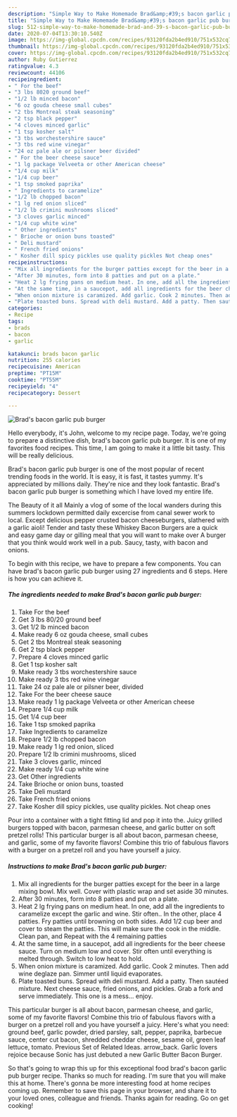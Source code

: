 ```yaml
---
description: "Simple Way to Make Homemade Brad&amp;#39;s bacon garlic pub burger"
title: "Simple Way to Make Homemade Brad&amp;#39;s bacon garlic pub burger"
slug: 512-simple-way-to-make-homemade-brad-and-39-s-bacon-garlic-pub-burger
date: 2020-07-04T13:30:10.540Z
image: https://img-global.cpcdn.com/recipes/93120fda2b4ed910/751x532cq70/brads-bacon-garlic-pub-burger-recipe-main-photo.jpg
thumbnail: https://img-global.cpcdn.com/recipes/93120fda2b4ed910/751x532cq70/brads-bacon-garlic-pub-burger-recipe-main-photo.jpg
cover: https://img-global.cpcdn.com/recipes/93120fda2b4ed910/751x532cq70/brads-bacon-garlic-pub-burger-recipe-main-photo.jpg
author: Ruby Gutierrez
ratingvalue: 4.3
reviewcount: 44106
recipeingredient:
- " For the beef"
- "3 lbs 8020 ground beef"
- "1/2 lb minced bacon"
- "6 oz gouda cheese small cubes"
- "2 tbs Montreal steak seasoning"
- "2 tsp black pepper"
- "4 cloves minced garlic"
- "1 tsp kosher salt"
- "3 tbs worchestershire sauce"
- "3 tbs red wine vinegar"
- "24 oz pale ale or pilsner beer divided"
- " For the beer cheese sauce"
- "1 lg package Velveeta or other American cheese"
- "1/4 cup milk"
- "1/4 cup beer"
- "1 tsp smoked paprika"
- " Ingredients to caramelize"
- "1/2 lb chopped bacon"
- "1 lg red onion sliced"
- "1/2 lb crimini mushrooms sliced"
- "3 cloves garlic minced"
- "1/4 cup white wine"
- " Other ingredients"
- " Brioche or onion buns toasted"
- " Deli mustard"
- " French fried onions"
- " Kosher dill spicy pickles use quality pickles Not cheap ones"
recipeinstructions:
- "Mix all ingredients for the burger patties except for the beer in a large mixing bowl. Mix well. Cover with plastic wrap and set aside 30 minutes."
- "After 30 minutes, form into 8 patties and put on a plate."
- "Heat 2 lg frying pans on medium heat. In one, add all the ingredients to caramelize except the garlic and wine. Stir often.. In the other, place 4 patties. Fry patties until browning on both sides. Add 1/2 cup beer and cover to steam the patties. This will make sure the cook in the middle. Clean pan, and Repeat with the 4 remaining patties"
- "At the same time, in a saucepot, add all ingredients for the beer cheese sauce. Turn on medium low and cover. Stir often until everything is melted through. Switch to low heat to hold."
- "When onion mixture is caramized. Add garlic. Cook 2 minutes. Then add wine deglaze pan. Simmer until liquid evaporates."
- "Plate toasted buns. Spread with deli mustard. Add a patty. Then sautéed mixture. Next cheese sauce, fried onions, and pickles. Grab a fork and serve immediately. This one is a mess... enjoy."
categories:
- Recipe
tags:
- brads
- bacon
- garlic

katakunci: brads bacon garlic 
nutrition: 255 calories
recipecuisine: American
preptime: "PT15M"
cooktime: "PT55M"
recipeyield: "4"
recipecategory: Dessert

---
```



![Brad&#39;s bacon garlic pub burger](https://img-global.cpcdn.com/recipes/93120fda2b4ed910/751x532cq70/brads-bacon-garlic-pub-burger-recipe-main-photo.jpg)

Hello everybody, it's John, welcome to my recipe page. Today, we're going to prepare a distinctive dish, brad&#39;s bacon garlic pub burger. It is one of my favorites food recipes. This time, I am going to make it a little bit tasty. This will be really delicious.

Brad&#39;s bacon garlic pub burger is one of the most popular of recent trending foods in the world. It is easy, it is fast, it tastes yummy. It's appreciated by millions daily. They're nice and they look fantastic. Brad&#39;s bacon garlic pub burger is something which I have loved my entire life.

The Beauty of it all Mainly a vlog of some of the local wanders during this summers lockdown permitted daily excercise from canal sewer work to local. Except delicious pepper crusted bacon cheeseburgers, slathered with a garlic aioli! Tender and tasty these Whiskey Bacon Burgers are a quick and easy game day or gilling meal that you will want to make over A burger that you think would work well in a pub. Saucy, tasty, with bacon and onions.


To begin with this recipe, we have to prepare a few components. You can have brad&#39;s bacon garlic pub burger using 27 ingredients and 6 steps. Here is how you can achieve it.

<!--inarticleads1-->

##### The ingredients needed to make Brad&#39;s bacon garlic pub burger:

1. Take  For the beef
1. Get 3 lbs 80/20 ground beef
1. Get 1/2 lb minced bacon
1. Make ready 6 oz gouda cheese, small cubes
1. Get 2 tbs Montreal steak seasoning
1. Get 2 tsp black pepper
1. Prepare 4 cloves minced garlic
1. Get 1 tsp kosher salt
1. Make ready 3 tbs worchestershire sauce
1. Make ready 3 tbs red wine vinegar
1. Take 24 oz pale ale or pilsner beer, divided
1. Take  For the beer cheese sauce
1. Make ready 1 lg package Velveeta or other American cheese
1. Prepare 1/4 cup milk
1. Get 1/4 cup beer
1. Take 1 tsp smoked paprika
1. Take  Ingredients to caramelize
1. Prepare 1/2 lb chopped bacon
1. Make ready 1 lg red onion, sliced
1. Prepare 1/2 lb crimini mushrooms, sliced
1. Take 3 cloves garlic, minced
1. Make ready 1/4 cup white wine
1. Get  Other ingredients
1. Take  Brioche or onion buns, toasted
1. Take  Deli mustard
1. Take  French fried onions
1. Take  Kosher dill spicy pickles, use quality pickles. Not cheap ones


Pour into a container with a tight fitting lid and pop it into the. Juicy grilled burgers topped with bacon, parmesan cheese, and garlic butter on soft pretzel rolls! This particular burger is all about bacon, parmesan cheese, and garlic, some of my favorite flavors! Combine this trio of fabulous flavors with a burger on a pretzel roll and you have yourself a juicy. 

<!--inarticleads2-->

##### Instructions to make Brad&#39;s bacon garlic pub burger:

1. Mix all ingredients for the burger patties except for the beer in a large mixing bowl. Mix well. Cover with plastic wrap and set aside 30 minutes.
1. After 30 minutes, form into 8 patties and put on a plate.
1. Heat 2 lg frying pans on medium heat. In one, add all the ingredients to caramelize except the garlic and wine. Stir often.. In the other, place 4 patties. Fry patties until browning on both sides. Add 1/2 cup beer and cover to steam the patties. This will make sure the cook in the middle. Clean pan, and Repeat with the 4 remaining patties
1. At the same time, in a saucepot, add all ingredients for the beer cheese sauce. Turn on medium low and cover. Stir often until everything is melted through. Switch to low heat to hold.
1. When onion mixture is caramized. Add garlic. Cook 2 minutes. Then add wine deglaze pan. Simmer until liquid evaporates.
1. Plate toasted buns. Spread with deli mustard. Add a patty. Then sautéed mixture. Next cheese sauce, fried onions, and pickles. Grab a fork and serve immediately. This one is a mess... enjoy.


This particular burger is all about bacon, parmesan cheese, and garlic, some of my favorite flavors! Combine this trio of fabulous flavors with a burger on a pretzel roll and you have yourself a juicy. Here&#39;s what you need: ground beef, garlic powder, dried parsley, salt, pepper, paprika, barbecue sauce, center cut bacon, shredded cheddar cheese, sesame oil, green leaf lettuce, tomato. Previous Set of Related Ideas. arrow_back. Garlic lovers rejoice because Sonic has just debuted a new Garlic Butter Bacon Burger. 

So that's going to wrap this up for this exceptional food brad&#39;s bacon garlic pub burger recipe. Thanks so much for reading. I'm sure that you will make this at home. There's gonna be more interesting food at home recipes coming up. Remember to save this page in your browser, and share it to your loved ones, colleague and friends. Thanks again for reading. Go on get cooking!
